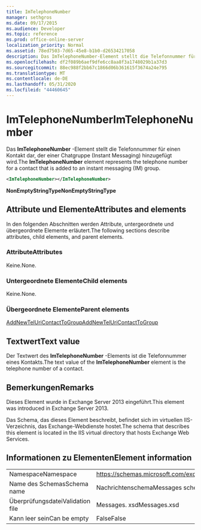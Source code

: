 ```yaml
---
title: ImTelephoneNumber
manager: sethgros
ms.date: 09/17/2015
ms.audience: Developer
ms.topic: reference
ms.prod: office-online-server
localization_priority: Normal
ms.assetid: 78ed7503-7d65-45e8-b1b0-d26534217058
description: Das ImTelephoneNumber-Element stellt die Telefonnummer für einen Kontakt dar, der einer Chatgruppe (Instant Messaging) hinzugefügt wird.
ms.openlocfilehash: df2f089b6aef9dfe6cc8aa8f3a1748029b1a37d3
ms.sourcegitcommit: 88ec988f2bb67c1866d06b361615f3674a24e795
ms.translationtype: MT
ms.contentlocale: de-DE
ms.lasthandoff: 05/31/2020
ms.locfileid: "44460645"
---
```

# <a name="imtelephonenumber"></a><span data-ttu-id="e4b6e-103">ImTelephoneNumber</span><span class="sxs-lookup"><span data-stu-id="e4b6e-103">ImTelephoneNumber</span></span>

<span data-ttu-id="e4b6e-104">Das **ImTelephoneNumber** -Element stellt die Telefonnummer für einen Kontakt dar, der einer Chatgruppe (Instant Messaging) hinzugefügt wird.</span><span class="sxs-lookup"><span data-stu-id="e4b6e-104">The **ImTelephoneNumber** element represents the telephone number for a contact that is added to an instant messaging (IM) group.</span></span> 
  
```XML
<ImTelephoneNumber></ImTelephoneNumber>
```

 <span data-ttu-id="e4b6e-105">**NonEmptyStringType**</span><span class="sxs-lookup"><span data-stu-id="e4b6e-105">**NonEmptyStringType**</span></span>
## <a name="attributes-and-elements"></a><span data-ttu-id="e4b6e-106">Attribute und Elemente</span><span class="sxs-lookup"><span data-stu-id="e4b6e-106">Attributes and elements</span></span>

<span data-ttu-id="e4b6e-107">In den folgenden Abschnitten werden Attribute, untergeordnete und übergeordnete Elemente erläutert.</span><span class="sxs-lookup"><span data-stu-id="e4b6e-107">The following sections describe attributes, child elements, and parent elements.</span></span>
  
### <a name="attributes"></a><span data-ttu-id="e4b6e-108">Attribute</span><span class="sxs-lookup"><span data-stu-id="e4b6e-108">Attributes</span></span>

<span data-ttu-id="e4b6e-109">Keine.</span><span class="sxs-lookup"><span data-stu-id="e4b6e-109">None.</span></span>
  
### <a name="child-elements"></a><span data-ttu-id="e4b6e-110">Untergeordnete Elemente</span><span class="sxs-lookup"><span data-stu-id="e4b6e-110">Child elements</span></span>

<span data-ttu-id="e4b6e-111">Keine.</span><span class="sxs-lookup"><span data-stu-id="e4b6e-111">None.</span></span>
  
### <a name="parent-elements"></a><span data-ttu-id="e4b6e-112">Übergeordnete Elemente</span><span class="sxs-lookup"><span data-stu-id="e4b6e-112">Parent elements</span></span>

[<span data-ttu-id="e4b6e-113">AddNewTelUriContactToGroup</span><span class="sxs-lookup"><span data-stu-id="e4b6e-113">AddNewTelUriContactToGroup</span></span>](addnewteluricontacttogroup.md)
  
## <a name="text-value"></a><span data-ttu-id="e4b6e-114">Textwert</span><span class="sxs-lookup"><span data-stu-id="e4b6e-114">Text value</span></span>

<span data-ttu-id="e4b6e-115">Der Textwert des **ImTelephoneNumber** -Elements ist die Telefonnummer eines Kontakts.</span><span class="sxs-lookup"><span data-stu-id="e4b6e-115">The text value of the **ImTelephoneNumber** element is the telephone number of a contact.</span></span> 
  
## <a name="remarks"></a><span data-ttu-id="e4b6e-116">Bemerkungen</span><span class="sxs-lookup"><span data-stu-id="e4b6e-116">Remarks</span></span>

<span data-ttu-id="e4b6e-117">Dieses Element wurde in Exchange Server 2013 eingeführt.</span><span class="sxs-lookup"><span data-stu-id="e4b6e-117">This element was introduced in Exchange Server 2013.</span></span>
  
<span data-ttu-id="e4b6e-118">Das Schema, das dieses Element beschreibt, befindet sich im virtuellen IIS-Verzeichnis, das Exchange-Webdienste hostet.</span><span class="sxs-lookup"><span data-stu-id="e4b6e-118">The schema that describes this element is located in the IIS virtual directory that hosts Exchange Web Services.</span></span>
  
## <a name="element-information"></a><span data-ttu-id="e4b6e-119">Informationen zu Elementen</span><span class="sxs-lookup"><span data-stu-id="e4b6e-119">Element information</span></span>

|||
|:-----|:-----|
|<span data-ttu-id="e4b6e-120">Namespace</span><span class="sxs-lookup"><span data-stu-id="e4b6e-120">Namespace</span></span>  <br/> |https://schemas.microsoft.com/exchange/services/2006/messages  <br/> |
|<span data-ttu-id="e4b6e-121">Name des Schemas</span><span class="sxs-lookup"><span data-stu-id="e4b6e-121">Schema name</span></span>  <br/> |<span data-ttu-id="e4b6e-122">Nachrichtenschema</span><span class="sxs-lookup"><span data-stu-id="e4b6e-122">Messages schema</span></span>  <br/> |
|<span data-ttu-id="e4b6e-123">Überprüfungsdatei</span><span class="sxs-lookup"><span data-stu-id="e4b6e-123">Validation file</span></span>  <br/> |<span data-ttu-id="e4b6e-124">Messages. xsd</span><span class="sxs-lookup"><span data-stu-id="e4b6e-124">Messages.xsd</span></span>  <br/> |
|<span data-ttu-id="e4b6e-125">Kann leer sein</span><span class="sxs-lookup"><span data-stu-id="e4b6e-125">Can be empty</span></span>  <br/> |<span data-ttu-id="e4b6e-126">False</span><span class="sxs-lookup"><span data-stu-id="e4b6e-126">False</span></span>  <br/> |
   

